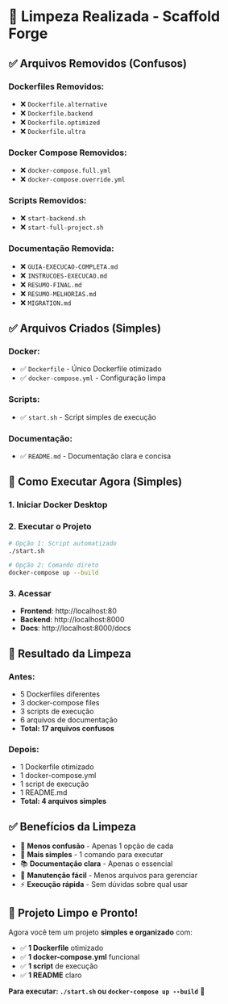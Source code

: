 # 🧹 Limpeza Realizada - Scaffold Forge

## ✅ **Arquivos Removidos (Confusos)**

### Dockerfiles Removidos:
- ❌ `Dockerfile.alternative`
- ❌ `Dockerfile.backend` 
- ❌ `Dockerfile.optimized`
- ❌ `Dockerfile.ultra`

### Docker Compose Removidos:
- ❌ `docker-compose.full.yml`
- ❌ `docker-compose.override.yml`

### Scripts Removidos:
- ❌ `start-backend.sh`
- ❌ `start-full-project.sh`

### Documentação Removida:
- ❌ `GUIA-EXECUCAO-COMPLETA.md`
- ❌ `INSTRUCOES-EXECUCAO.md`
- ❌ `RESUMO-FINAL.md`
- ❌ `RESUMO-MELHORIAS.md`
- ❌ `MIGRATION.md`

## ✅ **Arquivos Criados (Simples)**

### Docker:
- ✅ `Dockerfile` - Único Dockerfile otimizado
- ✅ `docker-compose.yml` - Configuração limpa

### Scripts:
- ✅ `start.sh` - Script simples de execução

### Documentação:
- ✅ `README.md` - Documentação clara e concisa

## 🚀 **Como Executar Agora (Simples)**

### 1. Iniciar Docker Desktop

### 2. Executar o Projeto
```bash
# Opção 1: Script automatizado
./start.sh

# Opção 2: Comando direto
docker-compose up --build
```

### 3. Acessar
- **Frontend**: http://localhost:80
- **Backend**: http://localhost:8000
- **Docs**: http://localhost:8000/docs

## 🎯 **Resultado da Limpeza**

### Antes:
- 5 Dockerfiles diferentes
- 3 docker-compose files
- 3 scripts de execução
- 6 arquivos de documentação
- **Total: 17 arquivos confusos**

### Depois:
- 1 Dockerfile otimizado
- 1 docker-compose.yml
- 1 script de execução
- 1 README.md
- **Total: 4 arquivos simples**

## ✅ **Benefícios da Limpeza**

- 🧹 **Menos confusão** - Apenas 1 opção de cada
- 🚀 **Mais simples** - 1 comando para executar
- 📚 **Documentação clara** - Apenas o essencial
- 🔧 **Manutenção fácil** - Menos arquivos para gerenciar
- ⚡ **Execução rápida** - Sem dúvidas sobre qual usar

## 🎉 **Projeto Limpo e Pronto!**

Agora você tem um projeto **simples e organizado** com:
- ✅ **1 Dockerfile** otimizado
- ✅ **1 docker-compose.yml** funcional  
- ✅ **1 script** de execução
- ✅ **1 README** claro

**Para executar: `./start.sh` ou `docker-compose up --build`** 🚀
